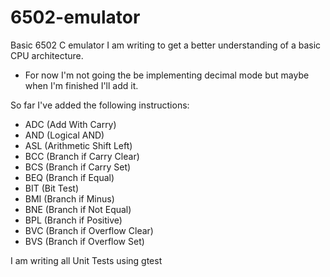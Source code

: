 # 6502-emulator

Basic 6502 C emulator I am writing to get a better understanding of a basic CPU architecture.
- For now I'm not going the be implementing decimal mode but maybe when I'm finished I'll add it.

So far I've added the following instructions:
- ADC   (Add With Carry)
- AND   (Logical AND)
- ASL   (Arithmetic Shift Left)
- BCC   (Branch if Carry Clear)
- BCS   (Branch if Carry Set)
- BEQ   (Branch if Equal)
- BIT   (Bit Test)
- BMI   (Branch if Minus)
- BNE   (Branch if Not Equal)
- BPL   (Branch if Positive)
- BVC   (Branch if Overflow Clear)
- BVS   (Branch if Overflow Set)

I am writing all Unit Tests using gtest
